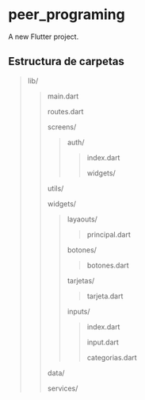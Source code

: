 # peer_programing

A new Flutter project.

## Estructura de carpetas
> lib/ 
> > main.dart
> >
> > routes.dart
> >
> > screens/
> >
> > > auth/
> > >
> > > > index.dart
> > > >
> > > > widgets/
> > > > >
> > > > > 
> > > > > 
> > utils/
> >
> > widgets/
> > >
> > > layaouts/
> > > >
> > > > principal.dart
> > > >
> > > botones/
> > > >
> > > > botones.dart
> > > >
> > > tarjetas/
> > > >
> > > > tarjeta.dart
> > > >
> > > inputs/
> > > >
> > > > index.dart
> > > >
> > > > input.dart
> > > > 
> > > > categorias.dart
> > > >
> > data/
> > 
> > services/
> >